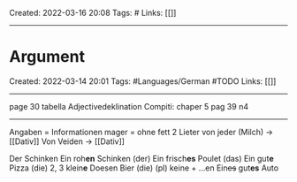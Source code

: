 Created: 2022-03-16 20:08
Tags: #
Links: [[]]
___
# Argument




Created: 2022-03-14 20:01
Tags: #Languages/German #TODO 
Links: [[]]
___
page 30 tabella Adjectivedeklination
Compiti: chaper 5 pag 39 n4


___
Angaben = Informationen
mager = ohne fett
2 Lieter von jeder (Milch) -> [[Dativ]]
Von Veiden -> [[Dativ]]

Der Schinken
Ein roh**en** Schinken (der)
Ein frisch**es** Poulet (das)
Ein gut**e** Pizza (die)
2, 3 klein**e** Doesen Bier (die)
(pl) keine + ...en
Ein~~es~~ gut**es** Auto